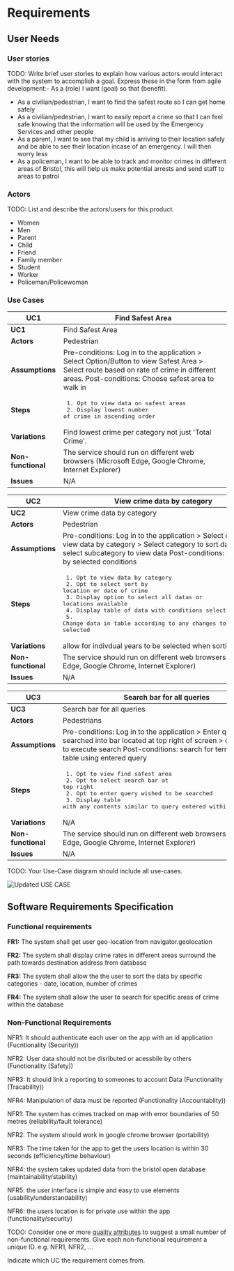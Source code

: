 # Requirements

## User Needs

### User stories
TODO: Write brief user stories to explain how various actors would interact with the system to accomplish a goal.
    Express these in the form from agile development:- As a (role) I want (goal) so that (benefit).
    
- As a civilian/pedestrian, I want to find the safest route so I can get home safely
- As a civilian/pedestrian, I want to easily report a crime so that I can feel safe knowing that the information will be used by the Emergency Services and other people
- As a parent, I want to see that my child is arriving to their location safely and be able to see their location incase of an emergency. I will then worry less
- As a policeman, I want to be able to track and monitor crimes in different areas of Bristol, this will help us make potential arrests and send staff to areas to patrol
   

### Actors
TODO: List and describe the actors/users for this product.

- Women
- Men
- Parent
- Child
- Friend
- Family member
- Student
- Worker
- Policeman/Policewoman

### Use Cases


| UC1 | Find Safest Area | 
| -------------------------------------- | ------------------- |
| **UC1** | Find Safest Area |
| **Actors** | Pedestrian |
| **Assumptions** | Pre-conditions: Log in to the application > Select Option/Button to view Safest Area > Select route based on rate of crime in different areas. Post-conditions: Choose safest area to walk in 
| **Steps** |<pre> 1. Opt to view data on safest areas&#13; 2. Display lowest number of crime in ascending order</pre> |
| **Variations** | Find lowest crime per category not just 'Total Crime'. |
| **Non-functional** | The service should run on different web browsers (Microsoft Edge, Google Chrome, Internet Explorer) |
| **Issues** | N/A |

| UC2 | View crime data by category | 
| -------------------------------------- | ------------------- |
| **UC2** | View crime data by category |
| **Actors** | Pedestrian |
| **Assumptions** |  Pre-conditions: Log in to the application > Select option to view data by category > Select category to sort data by > select subcategory to view data Post-conditions: Sort data by selected conditions
| **Steps** |<pre> 1. Opt to view data by category&#13; 2. Opt to select sort by location or date of crime&#13; 3. Display option to select all datas or locations available&#13; 4. Display table of data with conditions selected&#13; 5. Change data in table according to any changes to conditions selected</pre> |
| **Variations** | allow for indivdual years to be selected when sorting by date |
| **Non-functional** | The service should run on different web browsers (Microsoft Edge, Google Chrome, Internet Explorer) |
| **Issues** | N/A |

| UC3 | Search bar for all queries | 
| -------------------------------------- | ------------------- |
| **UC3** | Search bar for all queries  |
| **Actors** | Pedestrians |
| **Assumptions** |  Pre-conditions: Log in to the application > Enter query to be searched into bar located at top right of screen > click button to execute search Post-conditions: search for terms within table using entered query
| **Steps** | <pre> 1. Opt to view find safest area&#13; 2. Opt to select search bar at top right&#13; 2. Opt to enter query wished to be searched&#13; 3. Display table with any contents similar to query entered within search bar </pre>  |
| **Variations** | N/A |
| **Non-functional** | The service should run on different web browsers (Microsoft Edge, Google Chrome, Internet Explorer)  |
| **Issues** | N/A |

TODO: Your Use-Case diagram should include all use-cases.

![Updated USE CASE](https://user-images.githubusercontent.com/93520494/166518607-87068fe1-90af-4658-923c-5a2554591203.jpg)




## Software Requirements Specification
### Functional requirements
**FR1:** The system shall get user geo-location from navigator.geolocation

**FR2:** The system shall display crime rates in different areas surround the path towards destination address from database

**FR3:** The system shall allow the the user to sort the data by specific categories - date, location, number of crimes

**FR4:** The system shall allow the user to search for specific areas of crime within the database

### Non-Functional Requirements
NFR1: It should authenticate each user on the app with an id application (Fucntionality (Security))

NFR2: User data should not be disributed or acessbile by others (Functionality (Safety))

NFR3: It should link a reporting to someones to account Data (Functionality (Tracability))

NFR4: Manipulation of data must be reported (Functionality (Accountablity))

NFR1: The system has crimes tracked on map with error boundaries of 50 metres (reliability/fault tolerance)

NFR2: The system should work in google chrome browser (portability)

NFR3: The time taken for the app to get the users location is within 30 seconds (efficiency/time behaviour)

NFR4: the system takes updated data from the bristol open database (maintainability/stability)

NFR5: the user interface is simple and easy to use elements (usability/understandability)

NFR6: the users location is for private use within the app (functionality/security)


TODO: Consider one or more [quality attributes](https://en.wikipedia.org/wiki/ISO/IEC_9126) to suggest a small number of non-functional requirements.
Give each non-functional requirement a unique ID. e.g. NFR1, NFR2, ...

Indicate which UC the requirement comes from.
